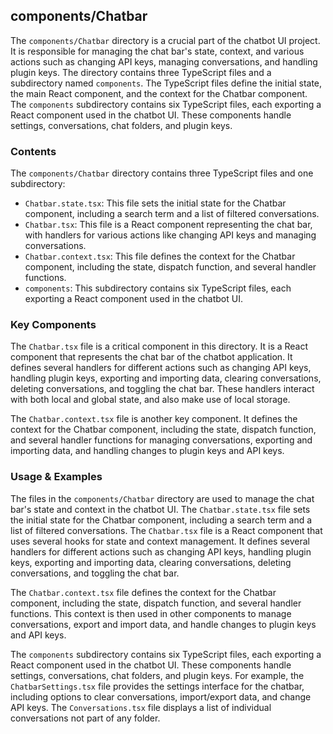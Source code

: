 
## components/Chatbar

The `components/Chatbar` directory is a crucial part of the chatbot UI project. It is responsible for managing the chat bar's state, context, and various actions such as changing API keys, managing conversations, and handling plugin keys. The directory contains three TypeScript files and a subdirectory named `components`. The TypeScript files define the initial state, the main React component, and the context for the Chatbar component. The `components` subdirectory contains six TypeScript files, each exporting a React component used in the chatbot UI. These components handle settings, conversations, chat folders, and plugin keys.

### Contents

The `components/Chatbar` directory contains three TypeScript files and one subdirectory:

- `Chatbar.state.tsx`: This file sets the initial state for the Chatbar component, including a search term and a list of filtered conversations.
- `Chatbar.tsx`: This file is a React component representing the chat bar, with handlers for various actions like changing API keys and managing conversations.
- `Chatbar.context.tsx`: This file defines the context for the Chatbar component, including the state, dispatch function, and several handler functions.
- `components`: This subdirectory contains six TypeScript files, each exporting a React component used in the chatbot UI.

### Key Components

The `Chatbar.tsx` file is a critical component in this directory. It is a React component that represents the chat bar of the chatbot application. It defines several handlers for different actions such as changing API keys, handling plugin keys, exporting and importing data, clearing conversations, deleting conversations, and toggling the chat bar. These handlers interact with both local and global state, and also make use of local storage.

The `Chatbar.context.tsx` file is another key component. It defines the context for the Chatbar component, including the state, dispatch function, and several handler functions for managing conversations, exporting and importing data, and handling changes to plugin keys and API keys.

### Usage & Examples

The files in the `components/Chatbar` directory are used to manage the chat bar's state and context in the chatbot UI. The `Chatbar.state.tsx` file sets the initial state for the Chatbar component, including a search term and a list of filtered conversations. The `Chatbar.tsx` file is a React component that uses several hooks for state and context management. It defines several handlers for different actions such as changing API keys, handling plugin keys, exporting and importing data, clearing conversations, deleting conversations, and toggling the chat bar.

The `Chatbar.context.tsx` file defines the context for the Chatbar component, including the state, dispatch function, and several handler functions. This context is then used in other components to manage conversations, export and import data, and handle changes to plugin keys and API keys.

The `components` subdirectory contains six TypeScript files, each exporting a React component used in the chatbot UI. These components handle settings, conversations, chat folders, and plugin keys. For example, the `ChatbarSettings.tsx` file provides the settings interface for the chatbar, including options to clear conversations, import/export data, and change API keys. The `Conversations.tsx` file displays a list of individual conversations not part of any folder.
